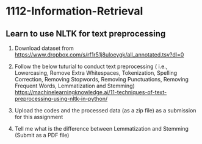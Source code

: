 # 1112-Information-Retrieval
## Learn to use NLTK for text preprocessing

1. Download dataset from 
https://www.dropbox.com/s/rf1r51j8uloeygk/all_annotated.tsv?dl=0
 
2. Follow the below tuturial to conduct text preprocessing ( i.e., Lowercasing, Remove Extra Whitespaces, Tokenization, Spelling Correction, Removing Stopwords, Removing Punctuations, Removing Frequent Words, Lemmatization and Stemming)
https://machinelearningknowledge.ai/11-techniques-of-text-preprocessing-using-nltk-in-python/
 
3. Upload the codes and the processed data (as a zip file) as a submission for this assignment
 
4. Tell me what is the difference between Lemmatization and Stemming (Submit as a PDF file)